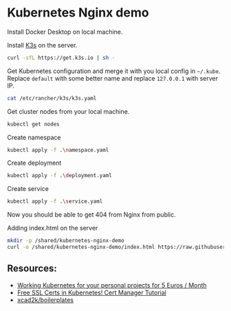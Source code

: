 # Kubernetes Nginx demo

Install Docker Desktop on local machine.

Install [K3s](https://k3s.io/) on the server.

```bash
curl -sfL https://get.k3s.io | sh -
```

Get Kubernetes configuration and merge it with you local config in `~/.kube`.
Replace `default` with some better name and replace `127.0.0.1` with server IP.
```bash
cat /etc/rancher/k3s/k3s.yaml
```

Get cluster nodes from your local machine.
```bash
kubectl get nodes
```

Create namespace
```bash
kubectl apply -f .\namespace.yaml
```

Create deployment
```bash
kubectl apply -f .\deployment.yaml
```

Create service
```bash
kubectl apply -f .\service.yaml 
```

Now you should be able to get 404 from Nginx from public.

Adding index.html on the server
```bash
mkdir -p /shared/kubernetes-nginx-demo
curl -o /shared/kubernetes-nginx-demo/index.html https://raw.githubusercontent.com/mucsi96/vpsfiles/main/kubernetes-nginx-demo/src/index.html
```


## Resources:

- [Working Kubernetes for your personal projects for 5 Euros / Month](https://levelup.gitconnected.com/working-kubernetes-for-your-personal-projects-for-5-euros-month-badb0d648c2c)
- [Free SSL Certs in Kubernetes! Cert Manager Tutorial](https://www.youtube.com/watch?v=DvXkD0f-lhY&t=347s)
- [xcad2k/boilerplates](https://github.com/xcad2k/boilerplates/tree/main/kubernetes)


